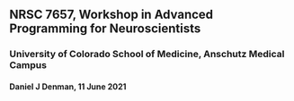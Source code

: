 ## NRSC 7657, Workshop in Advanced Programming for Neuroscientists
### University of Colorado School of Medicine, Anschutz Medical Campus
#### Daniel J Denman, 11 June 2021


